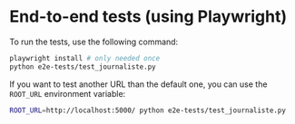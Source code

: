 # End-to-end tests (using Playwright)

To run the tests, use the following command:

```bash
playwright install # only needed once
python e2e-tests/test_journaliste.py
```

If you want to test another URL than the default one, you can use the `ROOT_URL` environment variable:

```bash
ROOT_URL=http://localhost:5000/ python e2e-tests/test_journaliste.py
```
